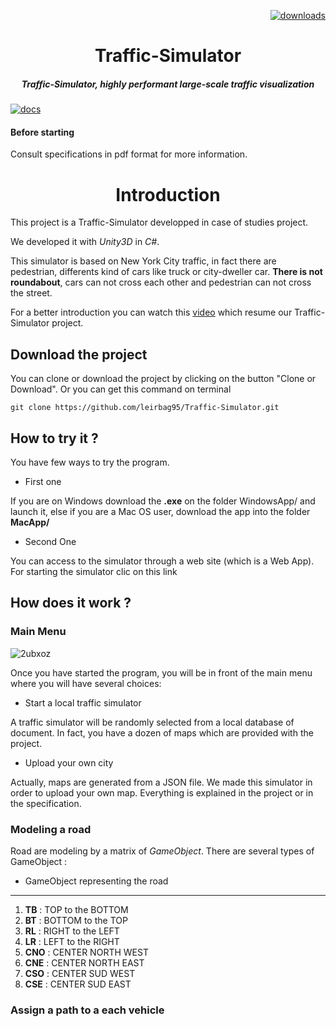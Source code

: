 <p align="right">
  <a href="http://img.shields.io/badge/license-MIT-blue.svg)](https://github.com/leirbag95/Traffic-Simulator/blob/master/LICENSE">
    <img src="http://img.shields.io/badge/license-MIT-blue.svg" alt="downloads" />
  </a>
</p>


<h1 align="center">Traffic-Simulator</h1>

<h5 align="center"> Traffic-Simulator, highly performant large-scale traffic visualization</h5>

[![docs](http://i.imgur.com/mvfvgf0.jpg)](https://github.com/leirbag95/Traffic-Simulator/)

#### Before starting 

Consult specifications in pdf format for more information.

<h1 align="center">Introduction</h1>
This project is a Traffic-Simulator developped in case of studies project.

We developed it with *Unity3D*  in *C#*.

This simulator is based on New York City traffic, in fact there are pedestrian, differents kind of cars like truck or city-dweller car. **There is not roundabout**, cars can not cross each other and pedestrian can not cross the street.

For a better introduction you can watch this <a href="https://www.youtube.com/embed/MUQfKFzIOeU">video</a> which resume our Traffic-Simulator project.

## Download the project

You can clone or download the project by clicking on the button "Clone or Download".
Or you can get this command on terminal 
```
git clone https://github.com/leirbag95/Traffic-Simulator.git
``` 
## How to try it ?

You have few ways to try the program.
- First one

If you are on Windows download the **.exe** on the folder WindowsApp/ and launch it, else if you are a Mac OS user, download the app into the folder **MacApp/**

- Second One

You can access to the simulator through a web site (which is a Web App). For starting the simulator clic on this link

## How does it work ?

### Main Menu

![2ubxoz](https://user-images.githubusercontent.com/17054452/53235962-668b2c00-3693-11e9-8075-33e77c220972.gif)


Once you have started the program, you will be in front of the main menu where you will have several choices:
- Start a local traffic simulator

A traffic simulator will be randomly selected from a local database of document. In fact, you have a dozen of maps which are provided with the project.

- Upload your own city

Actually, maps are generated from a JSON file. We made this simulator in order to upload your own map. Everything is explained in the project or in the specification.

### Modeling a road

Road are modeling by a matrix of *GameObject*.
There are several types of GameObject : 

- GameObject representing the road

---

1. **TB** : TOP to the BOTTOM
2. **BT** : BOTTOM to the TOP
3. **RL** : RIGHT to the LEFT
4. **LR** : LEFT to the RIGHT
5. **CNO** : CENTER NORTH WEST
6. **CNE** : CENTER NORTH EAST
7. **CSO** : CENTER SUD WEST
8. **CSE** : CENTER SUD EAST


### Assign a path to a each vehicle




